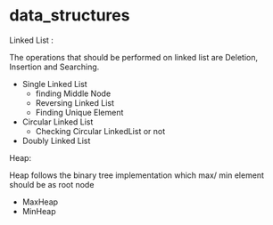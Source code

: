 # data_structures
Linked List :

  The operations that should be performed on linked list are Deletion, Insertion and Searching.

  - Single Linked List
    - finding Middle Node
    - Reversing Linked List
    - Finding Unique Element
  - Circular Linked List
    - Checking Circular LinkedList or not
  - Doubly Linked List

Heap:

  Heap follows the binary tree implementation which max/ min element should be as root node
  
  - MaxHeap
  - MinHeap
